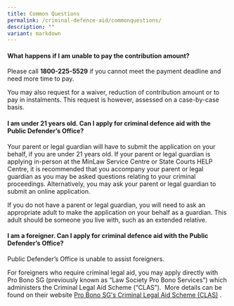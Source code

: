 ```yaml
---
title: Common Questions
permalink: /criminal-defence-aid/commonquestions/
description: ""
variant: markdown
---
```

#### What happens if I am unable to pay the contribution amount?

Please call **1800-225-5529** if you cannot meet the payment deadline and need more time to pay.

You may also request for a waiver, reduction of contribution amount or to pay in instalments. This request is however, assessed on a case-by-case basis.

#### I am under 21 years old. Can I apply for criminal defence aid with the Public Defender’s Office?

Your parent or legal guardian will have to submit the application on your behalf, if you are under 21 years old. If your parent or legal guardian is applying in-person at the MinLaw Service Centre or State Courts HELP Centre, it is recommended that you accompany your parent or legal guardian as you may be asked questions relating to your criminal proceedings. Alternatively, you may ask your parent or legal guardian to submit an online application.

If you do not have a parent or legal guardian, you will need to ask an appropriate adult to make the application on your behalf as a guardian. This adult should be someone you live with, such as an extended relative.

#### I am a foreigner. Can I apply for criminal defence aid with the Public Defender’s Office?

Public Defender’s Office is unable to assist foreigners.

For foreigners who require criminal legal aid, you may apply directly with Pro Bono SG (previously known as “Law Society Pro Bono Services”) which administers the Criminal Legal Aid Scheme (“CLAS”).  More details can be found on their website [Pro Bono SG's Criminal Legal Aid Scheme (CLAS)](https://www.probono.sg/get-legal-help/legal-representation/) .